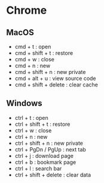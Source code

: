 # Chrome

## MacOS
- cmd + t : open 
- cmd + shift + t : restore
- cmd + w : close 
- cmd + n : new
- cmd + shift + n : new private 
- cmd + alt + u : view source code
- cmd + shift + delete : clear cache

## Windows
- ctrl + t : open
- ctrl + shift + t : restore
- ctrl + w : close
- ctrl + n : new
- ctrl + shift + n : new private
- ctrl + PgDn / PgUp : next tab
- ctrl + j : download page
- ctrl + b : bookmark page
- ctrl + l : search bar
- ctrl + shift + delete : clear data
